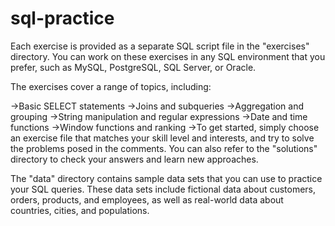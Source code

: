 # sql-practice
Each exercise is provided as a separate SQL script file in the "exercises" directory.
You can work on these exercises in any SQL environment that you prefer, such as MySQL, PostgreSQL, SQL Server, or Oracle.

The exercises cover a range of topics, including:

->Basic SELECT statements
->Joins and subqueries
->Aggregation and grouping
->String manipulation and regular expressions
->Date and time functions
->Window functions and ranking
->To get started, simply choose an exercise file that matches your skill level and interests, and try to solve the problems posed in the comments.
You can also refer to the "solutions" directory to check your answers and learn new approaches.

The "data" directory contains sample data sets that you can use to practice your SQL queries. These data sets include fictional data about customers, orders, products, and employees, as well as real-world data about countries, cities, and populations.
